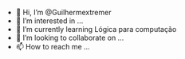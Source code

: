 - 👋 Hi, I’m @Guilhermextremer
- 👀 I’m interested in ...
- 🌱 I’m currently learning Lógica para computação 
- 💞️ I’m looking to collaborate on ...
- 📫 How to reach me ...

<!---
Guilhermextremer/Guilhermextremer is a ✨ special ✨ repository because its `README.md` (this file) appears on your GitHub profile.
You can click the Preview link to take a look at your changes.
--->
